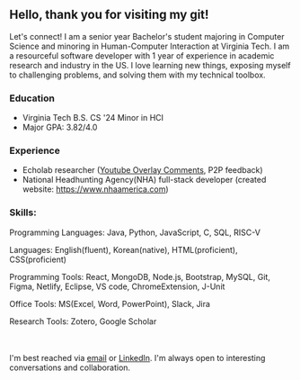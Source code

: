 ## Hello, thank you for visiting my git!

Let's connect! I am a senior year Bachelor's student majoring in Computer Science and minoring in Human-Computer Interaction at Virginia Tech. I am a resourceful software developer with 1 year of experience in academic research and industry in the US. I love learning new things, exposing myself to challenging problems, and solving them with my technical toolbox.

### Education
* Virginia Tech B.S. CS '24 Minor in HCI
* Major GPA:     3.82/4.0

### Experience
* Echolab researcher ([Youtube Overlay Comments](https://github.com/doooh98/Youtube-Overlay-Comments), P2P feedback)
* National Headhunting Agency(NHA) full-stack developer (created website: https://www.nhaamerica.com)

### Skills:
Programming Languages: Java, Python, JavaScript, C, SQL, RISC-V

Languages: English(fluent), Korean(native), HTML(proficient), CSS(proficient)

Programming Tools: React, MongoDB, Node.js, Bootstrap, MySQL, Git, Figma, Netlify, Eclipse, VS code, ChromeExtension, J-Unit

Office Tools: MS(Excel, Word, PowerPoint), Slack, Jira

Research Tools: Zotero, Google Scholar

<br><br>
I'm best reached via [email](doooh@vt.edu) or [LinkedIn](https://www.linkedin.com/in/discord). I'm always open to interesting conversations and collaboration.


